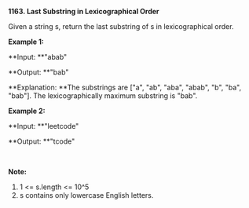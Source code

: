 **1163. Last Substring in Lexicographical Order**


Given a string s, return the last substring of s in lexicographical order.


**Example 1:**

**Input: **"abab"

**Output: **"bab"

**Explanation: **The substrings are ["a", "ab", "aba", "abab", "b", "ba", "bab"]. The lexicographically maximum substring is "bab".

**Example 2:**

**Input: **"leetcode"

**Output: **"tcode"

 

**Note:**

1. 1 &lt;= s.length &lt;= 10^5
2. s contains only lowercase English letters.
